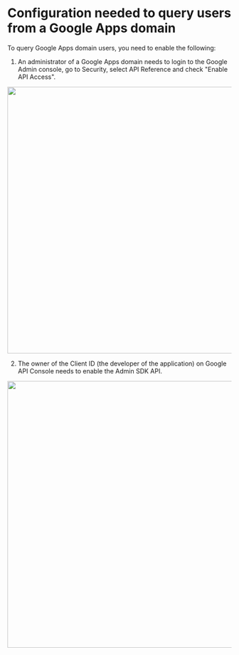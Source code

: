 # Configuration needed to query users from a Google Apps domain

To query Google Apps domain users, you need to enable the following:

1. An administrator of a Google Apps domain needs to login to the Google Admin console, go to Security, select API Reference and check "Enable API Access".

  <img src="https://cdn.auth0.com/img/api-access.png" width="600">

2. The owner of the Client ID (the developer of the application) on Google API Console needs to enable the Admin SDK API.

  <img src="https://cdn.auth0.com/img/google-admin-sdk.png" width="600">
